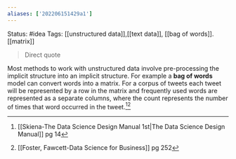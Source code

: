 ```yaml
---
aliases: ['202206151429a1']
---
```

Status: #idea
Tags: [[unstructured data]],[[text data]], [[bag of words]]. [[matrix]]


>Direct quote

Most methods to work with unstructured data involve pre-processing the implicit structure into an implicit structure. For example a **bag of words** model can convert words into a matrix. For a corpus of tweets each tweet will be represented by a row in the matrix and frequently used words are represented as a separate columns, where the count represents the number of times that word occurred in the tweet.[^1][^2]

[^1]:[[Skiena-The Data Science  Design Manual 1st|The Data Science Design Manual]] pg 14
[^2]:[[Foster, Fawcett-Data Science for Business]] pg 252